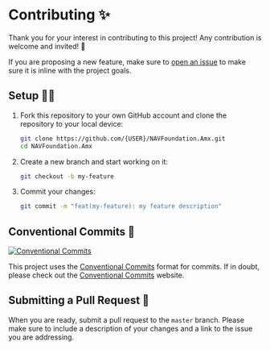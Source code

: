 # Contributing ✨

Thank you for your interest in contributing to this project! Any contribution is welcome and invited! 🙌

If you are proposing a new feature, make sure to [open an issue](https://github.com/Norgate-AV-Solutions-Ltd/NAVFoundation.Amx/issues/new/choose) to make sure it is inline with the project goals.

## Setup :technologist:

1. Fork this repository to your own GitHub account and clone the repository to your local device:

    ```bash
    git clone https://github.com/{USER}/NAVFoundation.Amx.git
    cd NAVFoundation.Amx
    ```

2. Create a new branch and start working on it:

    ```bash
    git checkout -b my-feature
    ```

3. Commit your changes:

    ```bash
    git commit -m "feat(my-feature): my feature description"
    ```

## Conventional Commits 📝

[![Conventional Commits](https://img.shields.io/badge/Conventional%20Commits-1.0.0-%23FE5196?logo=conventionalcommits&logoColor=white)](https://conventionalcommits.org)

This project uses the [Conventional Commits](https://www.conventionalcommits.org/en/v1.0.0/) format for commits. If in doubt, please check out the [Conventional Commits](https://www.conventionalcommits.org/en/v1.0.0/) website.

## Submitting a Pull Request 🚀

When you are ready, submit a pull request to the `master` branch. Please make sure to include a description of your changes and a link to the issue you are addressing.
